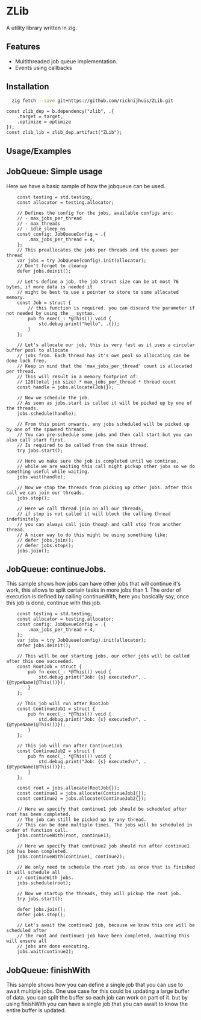 # ZLib

A utility library written in zig.

## Features

- Multithreaded job queue implementation.
- Events using callbacks


## Installation

```bash
  zig fetch --save git+https://github.com/ricknijhuis/ZLib.git
```
```zig
const zlib_dep = b.dependency("zlib", .{
    .target = target,
    .optimize = optimize
});
const zlib_lib = zlib_dep.artifact("ZLib");
```
## Usage/Examples

## JobQueue: Simple usage
Here we have a basic sample of how the jobqueue can be used.
```zig
    const testing = std.testing;
    const allocator = testing.allocator;

    // Defines the config for the jobs, available configs are:
    // - max_jobs_per_thread
    // - max_threads
    // - idle_sleep_ns
    const config: JobQueueConfig = .{
        .max_jobs_per_thread = 4,
    };
    // This preallocates the jobs per threads and the queues per thread
    var jobs = try JobQueue(config).init(allocator);
    // Don't forget to cleanup
    defer jobs.deinit();

    // Let's define a job, the job struct size can be at most 76 bytes, if more data is needed it
    // might be best to use a pointer to store to some allocated memory.
    const Job = struct {
        // this function is required. you can discard the parameter if not needed by using the _ syntax.
        pub fn exec(_: *@This()) void {
            std.debug.print("hello", .{});
        }
    };

    // Let's allocate our job, this is very fast as it uses a circular buffer pool to allocate
    // jobs from. Each thread has it's own pool so allocating can be done lock free.
    // Keep in mind that the 'max_jobs_per_thread' count is allocated per thread.
    // This will result in a memory footprint of:
    // 128(total job size) * max_jobs_per_thread * thread count
    const handle = jobs.allocate(Job{});

    // Now we schedule the job.
    // As soon as jobs.start is called it will be picked up by one of the threads.
    jobs.schedule(handle);

    // From this point onwards, any jobs scheduled will be picked up by one of the spawned threads.
    // You can pre-schedule some jobs and then call start but you can also call start first.
    // Is required to be called from the main thread.
    try jobs.start();

    // Here we make sure the job is completed until we continue,
    // while we are waiting this call might pickup other jobs so we do something useful while waiting.
    jobs.wait(handle);

    // Now we stop the threads from picking up other jobs. after this call we can join our threads.
    jobs.stop();

    // Here we call thread.join on all our threads,
    // if stop is not called it will block the calling thread indefinitely.
    // you can always call join though and call stop from another thread.
    // A nicer way to do this might be using something like:
    // defer jobs.join();
    // defer jobs.stop();
    jobs.join();
```

## JobQueue: continueJobs.
This sample shows how jobs can have other jobs that will continue it's work, this allows to split certain tasks
in more jobs than 1. The order of execution is defined by calling continueWith, here you basically say, once this job is done, continue with this job.
```zig
    const testing = std.testing;
    const allocator = testing.allocator;
    const config: JobQueueConfig = .{
        .max_jobs_per_thread = 4,
    };
    var jobs = try JobQueue(config).init(allocator);
    defer jobs.deinit();

    // This will be our starting jobs. our other jobs will be called after this one succeeded.
    const RootJob = struct {
        pub fn exec(_: *@This()) void {
            std.debug.print("Job: {s} executed\n", .{@typeName(@This())});
        }
    };

    // This job will run after RootJob
    const ContinueJob1 = struct {
        pub fn exec(_: *@This()) void {
            std.debug.print("Job: {s} executed\n", .{@typeName(@This())});
        }
    };

    // This job will run after Continue1Job
    const ContinueJob2 = struct {
        pub fn exec(_: *@This()) void {
            std.debug.print("Job: {s} executed\n", .{@typeName(@This())});
        }
    };

    const root = jobs.allocate(RootJob{});
    const continue1 = jobs.allocate(ContinueJob1{});
    const continue2 = jobs.allocate(ContinueJob2{});

    // Here we specify that continue1 job should be scheduled after root has been completed.
    // The job can still be picked up by any thread.
    // This can be done multiple times. The jobs will be scheduled in order of function call.
    jobs.continueWith(root, continue1);

    // Here we specify that continue2 job should run after continue1 job has been completed.
    jobs.continueWith(continue1, continue2);

    // We only need to schedule the root job, as once that is finished it will schedule all
    // continueWith jobs.
    jobs.schedule(root);

    // Now we startup the threads, they will pickup the root job.
    try jobs.start();

    defer jobs.join();
    defer jobs.stop();

    // Let's await the continue2 job, because we know this one will be scheduled after
    // the root and continue1 job have been completed, awaiting this will ensure all
    // jobs are done executing.
    jobs.wait(continue2);
```

## JobQueue: finishWith 
This sample shows how you can define a single job that you can use to await multiple jobs.
One use case for this could be updating a large buffer of data. you can split the buffer so each job can work on part of it.
but by using finishWith you can have a single job that you can await to know the entire buffer is updated.
```zig
```

